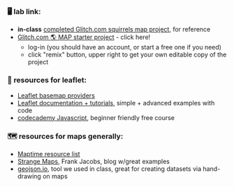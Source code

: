 ### 🖥️ lab link:
- **in-class** [completed Glitch.com squirrels map project](https://glitch.com/edit/#!/zesty-living-citron), for reference
- [Glitch.com 🌎 MAP starter project](https://glitch.com/edit/#!/maps-leaflet-playground) - click here!
  - log-in (you should have an account, or start a free one if you need) 
  - click "remix" button, upper right to get your own editable copy of the project

### 🤖 resources for leaflet:
- [Leaflet basemap providers](http://leaflet-extras.github.io/leaflet-providers/preview/index.html)
- [Leaflet documentation + tutorials](https://leafletjs.com/), simple + advanced examples with code
- [codecademy Javascript](https://www.codecademy.com/learn/introduction-to-javascript), beginner friendly free course

### 🗺️ resources for maps generally:
- [Maptime resource list](https://maptime.io/lessons-resources/)
- [Strange Maps](https://bigthink.com/strange-maps/), Frank Jacobs, blog w/great examples
- [geojson.io](https://geojson.io), tool we used in class, great for creating datasets via hand-drawing on maps



